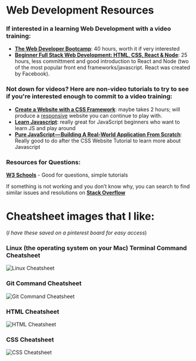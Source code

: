 # Web Development Resources

### If interested in a learning Web Development with a video training: 
* [**The Web Developer Bootcamp**](https://www.udemy.com/the-web-developer-bootcamp/): 40 hours, worth it if very interested
* [**Beginner Full Stack Web Development: HTML, CSS, React & Node**](https://www.udemy.com/ultimate-web/): 25 hours, less committment and good introduction to React and Node (two of the most popular front end frameworks/javascript. React was created by Facebook). 

### Not down for videos? Here are non-video tutorials to try to see if you're interested enough to commit to a video training: 
* [**Create a Website with a CSS Framework**](https://www.w3schools.com/howto/howto_website.asp): maybe takes 2 hours; will produce a [responsive](https://en.wikipedia.org/wiki/Responsive_web_design) website you can continue to play with. 
* [**Learn Javascript**](http://www.learn-js.org/): really great for JavaScript beginners who want to learn JS and play around 
* [**Pure JavaScript — Building A Real-World Application From Scratch**](https://medium.com/codingthesmartway-com-blog/pure-javascript-building-a-real-world-application-from-scratch-5213591cfcd6): Really good to do after the CSS Website Tutorial to learn more about Javascript

### Resources for Questions:
[**W3 Schools**](https://www.w3schools.com/) - Good for questions, simple tutorials

If something is not working and you don’t know why, you can search to find similar issues and resolutions on 
[**Stack Overflow**](www.stackoverflow.com)

# Cheatsheet images that I like:
(_I have these saved on a pinterest board for easy access_)
### Linux (the operating system on your Mac) Terminal Command Cheatsheet
![Linux Cheatsheet](https://i.pinimg.com/564x/dc/36/91/dc36919a5e6f74f2bf7c2082c411079c.jpg)

### Git Command Cheatsheet
![Git Command Cheatsheet](https://i.pinimg.com/564x/2b/44/d7/2b44d757ce2b32281e6c0aea17afa6e2.jpg)

### HTML Cheatsheet 
![HTML Cheatsheet](https://i.pinimg.com/564x/27/ff/99/27ff99fa737df762accc49b1e7f967a5.jpg)

### CSS Cheatsheet
![CSS Cheatsheet](https://i.pinimg.com/564x/c1/ab/9b/c1ab9b7fa7ac8c168d9e585c942688ca.jpg)

